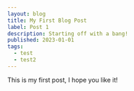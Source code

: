 ```yaml
---
layout: blog
title: My First Blog Post
label: Post 1
description: Starting off with a bang!
published: 2023-01-01
tags:
  - test
  - test2
---
```


This is my first post, I hope you like it!
